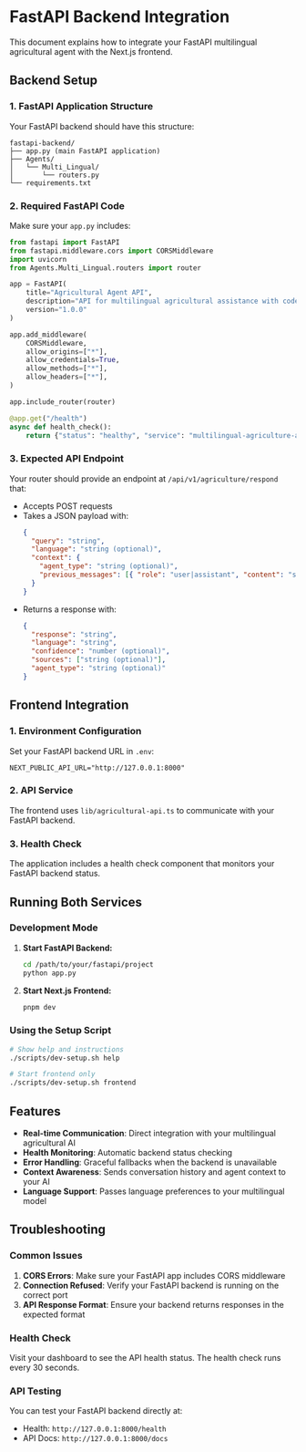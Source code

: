 # FastAPI Backend Integration

This document explains how to integrate your FastAPI multilingual agricultural agent with the Next.js frontend.

## Backend Setup

### 1. FastAPI Application Structure

Your FastAPI backend should have this structure:

```
fastapi-backend/
├── app.py (main FastAPI application)
├── Agents/
│   └── Multi_Lingual/
│       └── routers.py
└── requirements.txt
```

### 2. Required FastAPI Code

Make sure your `app.py` includes:

```python
from fastapi import FastAPI
from fastapi.middleware.cors import CORSMiddleware
import uvicorn
from Agents.Multi_Lingual.routers import router

app = FastAPI(
    title="Agricultural Agent API",
    description="API for multilingual agricultural assistance with code-switching support",
    version="1.0.0"
)

app.add_middleware(
    CORSMiddleware,
    allow_origins=["*"],
    allow_credentials=True,
    allow_methods=["*"],
    allow_headers=["*"],
)

app.include_router(router)

@app.get("/health")
async def health_check():
    return {"status": "healthy", "service": "multilingual-agriculture-api"}
```

### 3. Expected API Endpoint

Your router should provide an endpoint at `/api/v1/agriculture/respond` that:

- Accepts POST requests
- Takes a JSON payload with:
  ```json
  {
    "query": "string",
    "language": "string (optional)",
    "context": {
      "agent_type": "string (optional)",
      "previous_messages": [{ "role": "user|assistant", "content": "string" }]
    }
  }
  ```
- Returns a response with:
  ```json
  {
    "response": "string",
    "language": "string",
    "confidence": "number (optional)",
    "sources": ["string (optional)"],
    "agent_type": "string (optional)"
  }
  ```

## Frontend Integration

### 1. Environment Configuration

Set your FastAPI backend URL in `.env`:

```
NEXT_PUBLIC_API_URL="http://127.0.0.1:8000"
```

### 2. API Service

The frontend uses `lib/agricultural-api.ts` to communicate with your FastAPI backend.

### 3. Health Check

The application includes a health check component that monitors your FastAPI backend status.

## Running Both Services

### Development Mode

1. **Start FastAPI Backend:**

   ```bash
   cd /path/to/your/fastapi/project
   python app.py
   ```

2. **Start Next.js Frontend:**
   ```bash
   pnpm dev
   ```

### Using the Setup Script

```bash
# Show help and instructions
./scripts/dev-setup.sh help

# Start frontend only
./scripts/dev-setup.sh frontend
```

## Features

- **Real-time Communication**: Direct integration with your multilingual agricultural AI
- **Health Monitoring**: Automatic backend status checking
- **Error Handling**: Graceful fallbacks when the backend is unavailable
- **Context Awareness**: Sends conversation history and agent context to your AI
- **Language Support**: Passes language preferences to your multilingual model

## Troubleshooting

### Common Issues

1. **CORS Errors**: Make sure your FastAPI app includes CORS middleware
2. **Connection Refused**: Verify your FastAPI backend is running on the correct port
3. **API Response Format**: Ensure your backend returns responses in the expected format

### Health Check

Visit your dashboard to see the API health status. The health check runs every 30 seconds.

### API Testing

You can test your FastAPI backend directly at:

- Health: `http://127.0.0.1:8000/health`
- API Docs: `http://127.0.0.1:8000/docs`
